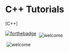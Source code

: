 # C++ Tutorials
[C++]

[![forthebadge](https://forthebadge.com/images/badges/made-with-c-plus-plus.svg)](https://forthebadge.com)
<img src="https://github.com/piyush168713/piyush168713/blob/main/svg/open-source.svg" alt="welcome" style="vertical-align:top; margin:6px 4px">  
<img src="https://github.com/piyush168713/piyush168713/blob/main/svg/welcome-contributors.svg" alt="welcome" style="vertical-align:top; margin:6px 4px">
 


